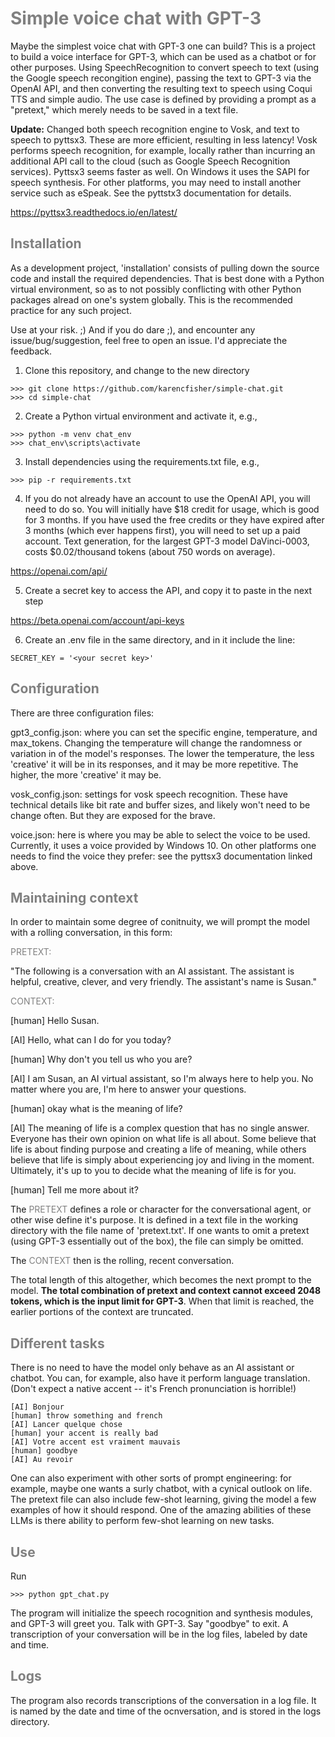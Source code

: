 <span style="color: gray">
<h1>Simple voice chat with GPT-3</h1>
</span>

Maybe the simplest voice chat with GPT-3 one can build? This is a project to build a voice interface for GPT-3, which can be used as a chatbot or for other purposes. Using SpeechRecognition to convert speech to text (using the Google speech recongition engine), passing the text to GPT-3 via the OpenAI API, and then converting the resulting text to speech using Coqui TTS and simple audio. The use case is defined by providing a prompt as a "pretext," which merely needs to be saved in a text file. 

<b>Update:</b> Changed both speech recognition engine to Vosk, and text to speech to pyttsx3. These are more efficient, resulting in less latency! Vosk performs
speech recognition, for example, locally rather than incurring an additional API call to the cloud (such as Google Speech Recognition services). Pyttsx3 seems
faster as well. On Windows it uses the SAPI for speech synthesis. For other platforms, you may need to install another service such as eSpeak. See the pyttstx3
documentation for details.

https://pyttsx3.readthedocs.io/en/latest/


<span style="color: gray">
<h2>Installation</h2>
</span>

As a development project, 'installation' consists of pulling down the source code and install the required dependencies. That is best done with a Python virtual
environment, so as to not possibly conflicting with other Python packages alread on one's system globally. This is the recommended practice for any such
project.

Use at your risk. ;) And if you do dare ;), and encounter any issue/bug/suggestion, feel free to open an issue. I'd appreciate the feedback.

1) Clone this repository, and change to the new directory

```
>>> git clone https://github.com/karencfisher/simple-chat.git
>>> cd simple-chat
```

2) Create a Python virtual environment and activate it, e.g., 

```
>>> python -m venv chat_env
>>> chat_env\scripts\activate
```

3) Install dependencies using the requirements.txt file, e.g.,

```
>>> pip -r requirements.txt
```

4) If you do not already have an account to use the OpenAI API, you will need to do so. You 
will initially have $18 credit for usage, which is good for 3 months. If you have used the
free credits or they have expired after 3 months (which ever happens first), you will need to 
set up a paid account. Text generation, for the largest GPT-3 model DaVinci-0003,
costs $0.02/thousand tokens (about 750 words on average).

https://openai.com/api/

5) Create a secret key to access the API, and copy it to paste in the next step

https://beta.openai.com/account/api-keys

6) Create an .env file in the same directory, and in it include the line:

```
SECRET_KEY = '<your secret key>'
```

<span style="color: gray">
<h2>Configuration</h2>
</span>

There are three configuration files:

gpt3_config.json: where you can set the specific engine, temperature, and max_tokens. Changing the temperature will change the
randomness or variation in of the model's responses. The lower the temperature, the less 'creative' it will be in its responses, 
and it may be more repetitive. The higher, the more 'creative' it may be.

vosk_config.json: settings for vosk speech recognition. These have technical details like bit rate and buffer sizes, and likely
won't need to be change often. But they are exposed for the brave.

voice.json: here is where you may be able to select the voice to be used. Currently, it uses 
a voice provided by Windows 10. On other platforms one needs to find the voice they
prefer: see the pyttsx3 documentation linked above.

<span style="color: gray">
<h2>Maintaining context</h2>
</span>

In order to maintain some degree of conitnuity, we will prompt the model with a
rolling conversation, in this form:

<span style="color: gray">
PRETEXT:
</span>

"The following is a conversation with an AI assistant. The assistant is helpful, creative, 
clever, and very friendly. The assistant's name is Susan." 

<span style="color: gray">
CONTEXT:
</span>

[human] Hello Susan.  

[AI] Hello, what can I do for you today?  

[human] Why don't you tell us who you are?  

[AI] I am Susan, an AI virtual assistant, so I'm always here to help you. No matter where you are, I'm here to answer your questions.  

[human] okay what is the meaning of life?  

[AI] The meaning of life is a complex question that has no single answer. Everyone has their own opinion on what life is all about. Some believe that life is about finding purpose and creating a life of meaning, while others believe that life is simply about experiencing joy and living in the moment. Ultimately, it's up to you to decide what the meaning of life is for you.

[human] Tell me more about it?

The <span style="color: gray">PRETEXT</span> defines a role or character for the conversational agent, or other
wise define it's purpose. It is defined in a text file in the working directory with the file name of 'pretext.txt'. If one wants to omit a pretext (using GPT-3 essentially out of the box), the file can simply be omitted.

The <span style="color: gray">CONTEXT</span> then is the rolling, recent conversation. 

The total length of this altogether, which becomes the next prompt to the model.
<b>The total combination of pretext and context cannot exceed 2048 tokens, which is the input limit for
GPT-3</b>. When that limit is reached, the earlier portions of the context are truncated.<br>

<span style="color: gray">
<h2>Different tasks</h2>
</span>

There is no need to have the model only behave as an AI assistant or chatbot. You can, for example, also have it perform language translation. (Don't
expect a native accent -- it's French pronunciation is horrible!)

```
[AI] Bonjour
[human] throw something and french
[AI] Lancer quelque chose
[human] your accent is really bad
[AI] Votre accent est vraiment mauvais
[human] goodbye
[AI] Au revoir
```

One can also
experiment with other sorts of prompt engineering: for example, maybe one wants a surly chatbot, with a cynical outlook on life. The pretext file can
also include few-shot learning, giving the model a few examples of how it should respond. One of the amazing abilities of these LLMs is there ability
to perform few-shot learning on new tasks.
        
<span style="color: gray">
<h2>Use</h2>
</span>

Run

```
>>> python gpt_chat.py
```

The program will initialize the speech rocognition and synthesis modules, and GPT-3 will greet you. Talk with GPT-3. Say "goodbye" to exit.
A transcription of your conversation will be in the log files, labeled by date and time.


<span style="color: gray">
<h2>Logs</h2>
</span>

The program also records transcriptions of the conversation in a log file. It is named by the date and time
of the ocnversation, and is stored in the logs directory.
